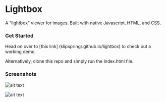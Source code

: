 # Lightbox
A "lightbox" viewer for images. Built with native Javascript, HTML, and CSS.

### Get Started

Head on over to [this link] (klipspringr.github.io/lightbox) to check out a working demo.

Alternatively, clone this repo and simply run the index.html file.

### Screenshots
![alt text](http://i.imgur.com/B5lgkoO.jpg "Screenshot 1")

![alt text](http://i.imgur.com/hxFeeaG.jpg "Screenshot 2")
